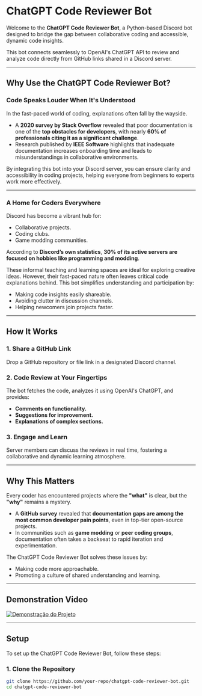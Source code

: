 # ChatGPT Code Reviewer Bot  

Welcome to the **ChatGPT Code Reviewer Bot**, a Python-based Discord bot designed to bridge the gap between collaborative coding and accessible, dynamic code insights.  

This bot connects seamlessly to OpenAI's ChatGPT API to review and analyze code directly from GitHub links shared in a Discord server.  

---

## Why Use the ChatGPT Code Reviewer Bot?  

### Code Speaks Louder When It's Understood  

In the fast-paced world of coding, explanations often fall by the wayside.  

- A **2020 survey by Stack Overflow** revealed that poor documentation is one of the **top obstacles for developers**, with nearly **60% of professionals citing it as a significant challenge**.  
- Research published by **IEEE Software** highlights that inadequate documentation increases onboarding time and leads to misunderstandings in collaborative environments.  

By integrating this bot into your Discord server, you can ensure clarity and accessibility in coding projects, helping everyone from beginners to experts work more effectively.  

---

### A Home for Coders Everywhere  

Discord has become a vibrant hub for:  
- Collaborative projects.  
- Coding clubs.  
- Game modding communities.  

According to **Discord’s own statistics**, **30% of its active servers are focused on hobbies like programming and modding**.  

These informal teaching and learning spaces are ideal for exploring creative ideas. However, their fast-paced nature often leaves critical code explanations behind. This bot simplifies understanding and participation by:  

- Making code insights easily shareable.  
- Avoiding clutter in discussion channels.  
- Helping newcomers join projects faster.  

---

## How It Works  

### 1. Share a GitHub Link  
Drop a GitHub repository or file link in a designated Discord channel.  

### 2. Code Review at Your Fingertips  
The bot fetches the code, analyzes it using OpenAI's ChatGPT, and provides:  
- **Comments on functionality.**  
- **Suggestions for improvement.**  
- **Explanations of complex sections.**  

### 3. Engage and Learn  
Server members can discuss the reviews in real time, fostering a collaborative and dynamic learning atmosphere.  

---

## Why This Matters  

Every coder has encountered projects where the **"what"** is clear, but the **"why"** remains a mystery.  

- A **GitHub survey** revealed that **documentation gaps are among the most common developer pain points**, even in top-tier open-source projects.  
- In communities such as **game modding** or **peer coding groups**, documentation often takes a backseat to rapid iteration and experimentation.  

The ChatGPT Code Reviewer Bot solves these issues by:  
- Making code more approachable.  
- Promoting a culture of shared understanding and learning.  

---

## Demonstration Video

[![Demonstração do Projeto](https://i9.ytimg.com/vi_webp/ooGFs6uvZ4g/mq2.webp?sqp=CNzp_7kG-oaymwEmCMACELQB8quKqQMa8AEB-AHsCYAC0AWKAgwIABABGCQgOCh_MA8=&rs=AOn4CLBlLmMONvnE_82brwPXO-cRN2Rq5w)](https://youtu.be/ooGFs6uvZ4g)

---

## Setup  

To set up the ChatGPT Code Reviewer Bot, follow these steps:  

### 1. Clone the Repository  
```bash
git clone https://github.com/your-repo/chatgpt-code-reviewer-bot.git  
cd chatgpt-code-reviewer-bot  

